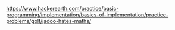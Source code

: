 https://www.hackerearth.com/practice/basic-programming/implementation/basics-of-implementation/practice-problems/golf/jadoo-hates-maths/